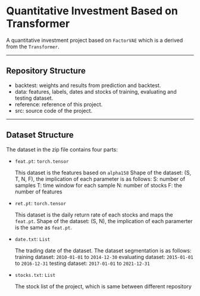 # Quantitative Investment Based on Transformer

A quantitative investment project based on `FactorVAE` which is a derived from the `Transformer`.

---

## Repository Structure

- backtest: weights and results from prediction and backtest.
- data: features, labels, dates and stocks of training, evaluating and testing dataset.
- reference: reference of this project.
- src: source code of the project.

---

## Dataset Structure

The dataset in the zip file contains four parts:

- `feat.pt`: `torch.tensor`
  
  This dataset is the features based on `alpha158`
  Shape of the dataset: (S, T, N, F), the implication of each parameter is as follows:
  S: number of samples
  T: time window for each sample
  N: number of stocks 
  F: the number of features

- `ret.pt`: `torch.tensor`
  
  This dataset is the daily return rate of each stocks and maps the `feat.pt`.
  Shape of the dataset: (S, N), the implication of each paramerter is the same as `feat.pt`.

- `date.txt`: `List`

  The trading date of the dataset. The dataset segmentation is as follows:
  training dataset: `2010-01-01` to `2014-12-30`
  evaluating dataset: `2015-01-01` to `2016-12-31`
  testing dataset: `2017-01-01` to `2021-12-31`

- `stocks.txt`: `List`

  The stock list of the project, which is same between different repository
